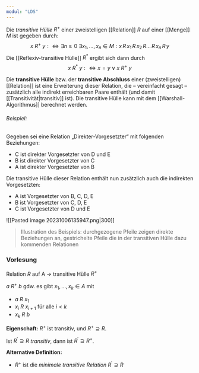 ```yaml
---
modul: "LDS"
---
```


Die *transitive Hülle* $R^{+}$ einer zweistelligen [[Relation]] $R$ auf einer [[Menge]] $M$ ist gegeben durch:
$$x\ R^{+}\ y:\Leftrightarrow \exists n\geq 0\ \exists x_{1},\dots ,x_{n}\in M:x\,R\,x_{1}\,R\,x_{2}\,R\dots \,R\,x_{n}\,R\,y$$
Die [[Reflexiv-transitive Hülle]] $R^{{*}}$ ergibt sich dann durch
$$x\ R^{*}\ y:\Leftrightarrow x=y\lor x\ R^{+}\ y$$

Die **transitive Hülle** bzw. der **transitive Abschluss** einer (zweistelligen) [[Relation]] ist eine Erweiterung dieser Relation, die – vereinfacht gesagt – zusätzlich alle indirekt erreichbaren Paare enthält (und damit [[Transitivität|transitiv]] ist). Die transitive Hülle kann mit dem [[Warshall-Algorithmus]] berechnet werden.

###### Beispiel:
Gegeben sei eine Relation „Direkter-Vorgesetzter“ mit folgenden Beziehungen:

- C ist direkter Vorgesetzter von D und E
- B ist direkter Vorgesetzter von C
- A ist direkter Vorgesetzter von B

Die transitive Hülle dieser Relation enthält nun zusätzlich auch die indirekten Vorgesetzten:

- A ist Vorgesetzter von B, C, D, E
- B ist Vorgesetzter von C, D, E
- C ist Vorgesetzter von D und E

![[Pasted image 20231006135947.png|300]]
> Illustration des Beispiels: durchgezogene Pfeile zeigen direkte Beziehungen an, gestrichelte Pfeile die in der transitiven Hülle dazu kommenden Relationen


### Vorlesung

Relation $R$ auf A 
	$\to$ transitive Hülle $R^+$

$a \: R^+ \: b$ gdw. es gibt $x_1, . . . , x_k ∈ A$ mit 
- $a\: R\: x_1$ 
- $x_i \: R \: x_{i+1}$ für alle $i < k$ 
- $x_k \:R \:b$ 

**Eigenschaft:** $R^+$ ist transitiv, und $R^+ ⊇ R$. 

Ist $R^′ ⊇ R$ *transitiv*, dann ist $R^′ ⊇ R^+$. 

**Alternative Definition:** 
- $R^+$ ist die *minimale transitive Relation* $R^′ ⊇ R$

